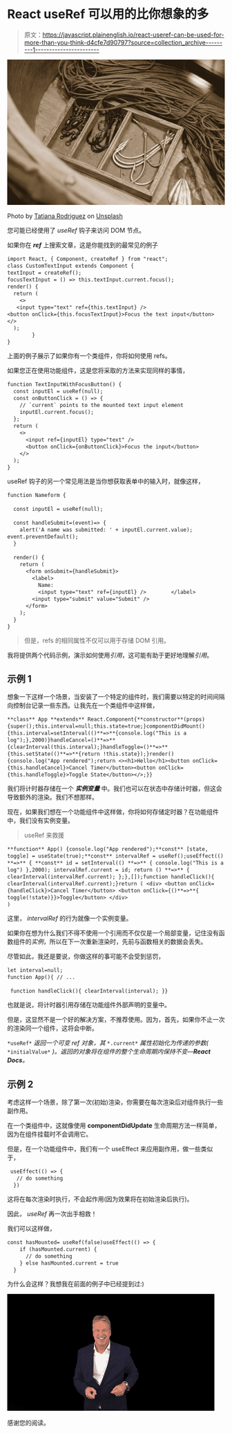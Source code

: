 # React useRef 可以用的比你想象的多

> 原文：<https://javascript.plainenglish.io/react-useref-can-be-used-for-more-than-you-think-d4cfe7d90797?source=collection_archive---------1----------------------->

![](img/f1126c881068da048074f408327c0471.png)

Photo by [Tatiana Rodriguez](https://unsplash.com/@tata186?utm_source=medium&utm_medium=referral) on [Unsplash](https://unsplash.com?utm_source=medium&utm_medium=referral)

您可能已经使用了 *useRef* 钩子来访问 DOM 节点。

如果你在 ***ref*** 上搜索文章，这是你能找到的最常见的例子

```
import React, { Component, createRef } from "react";                                               class CustomTextInput extends Component {                              textInput = createRef();                                                      focusTextInput = () => this.textInput.current.focus();                                                  render() {                          
  return (                    
    <>                                 
   <input type="text" ref={this.textInput} />                               <button onClick={this.focusTextInput}>Focus the text input</button>                             </>                         
  );                 
        }                    
}
```

上面的例子展示了如果你有一个类组件，你将如何使用 refs。

如果您正在使用功能组件，这是您将采取的方法来实现同样的事情，

```
function TextInputWithFocusButton() {
  const inputEl = useRef(null);
  const onButtonClick = () => {
    // `current` points to the mounted text input element
    inputEl.current.focus();
  };
  return (
    <>
      <input ref={inputEl} type="text" />
      <button onClick={onButtonClick}>Focus the input</button>
    </>
  );
}
```

useRef 钩子的另一个常见用法是当你想获取表单中的输入时，就像这样，

```
function Nameform {

  const inputEl = useRef(null);  

  const handleSubmit=(event)=> {
    alert('A name was submitted: ' + inputEl.current.value);                 event.preventDefault();
  }

  render() {
    return (
      <form onSubmit={handleSubmit}>
        <label>
          Name:
          <input type="text" ref={inputEl} />        </label>
        <input type="submit" value="Submit" />
      </form>
    );
  }
}
```

> 但是，refs 的相同属性不仅可以用于存储 DOM 引用。

我将提供两个代码示例，演示如何使用*引用*，这可能有助于更好地理解*引用*。

## 示例 1

想象一下这样一个场景，当安装了一个特定的组件时，我们需要以特定的时间间隔向控制台记录一些东西。让我先在一个类组件中这样做，

```
**class** App **extends** React.Component{**constructor**(props){super();this.interval=null;this.state=true;}componentDidMount(){this.interval=setInterval(()**=>**{console.log("This is a log");},2000)}handleCancel=()**=>**{clearInterval(this.interval);}handleToggle=()**=>**{this.setState(()**=>**{return !this.state});}render() {console.log("App rendered");return <><h1>Hello</h1><button onClick={this.handleCancel}>Cancel Timer</button><button onClick={this.handleToggle}>Toggle State</button></>;}}
```

我们将计时器存储在一个 ***实例变量*** 中。我们也可以在状态中存储计时器，但这会导致额外的渲染。我们不想那样。

现在，如果我们想在一个功能组件中这样做，你将如何存储定时器？在功能组件中，我们没有实例变量。

> useRef 来救援

```
**function** App() {console.log("App rendered");**const** [state, toggle] = useState(true);**const** intervalRef = useRef();useEffect(() **=>** { **const** id = setInterval(() **=>** { console.log("This is a log") },2000); intervalRef.current = id; return () **=>** { clearInterval(intervalRef.current); };},[]);function handleClick(){ clearInterval(intervalRef.current);}return ( <div> <button onClick={handleClick}>Cancel Timer</button> <button onClick={()**=>**{ toggle(!state)}}>Toggle</button> </div>
)
```

这里， *intervalRef* 的行为就像一个实例变量。

如果你在想为什么我们不得不使用一个引用而不仅仅是一个局部变量，记住没有函数组件的*实例*，所以在下一次重新渲染时，先前与函数相关的数据会丢失。

尽管如此，我还是要说，你做这样的事可能不会受到惩罚，

```
let interval=null;
function App(){ // ...

 function handleClick(){ clearInterval(interval); }}
```

也就是说，将计时器引用存储在功能组件外部声明的变量中。

但是，这显然不是一个好的解决方案，不推荐使用。因为，首先，如果你不止一次的渲染同一个组件，这将会中断。

`*useRef*` *返回一个可变 ref 对象，其* `*.current*` *属性初始化为传递的参数(* `*initialValue*` *)。返回的对象将在组件的整个生命周期内保持不变—****React Docs****。*

## 示例 2

考虑这样一个场景，除了第一次(初始)渲染，你需要在每次渲染后对组件执行一些副作用。

在一个类组件中，这就像使用 **componentDidUpdate** 生命周期方法一样简单，因为在组件挂载时不会调用它。

但是，在一个功能组件中，我们有一个 useEffect 来应用副作用，做一些类似于，

```
 useEffect(() => {
   // do something
  })
```

这将在每次渲染时执行，不会起作用(因为效果将在初始渲染后执行)。

因此， *useRef* 再一次出手相救！

我们可以这样做，

```
const hasMounted= useRef(false)useEffect(() => {
    if (hasMounted.current) {
      // do something
    } else hasMounted.current = true
  }
```

为什么会这样？我想我在前面的例子中已经提到过:)

![](img/38df599f1bbb35e346581a27e292b5d4.png)

感谢您的阅读。